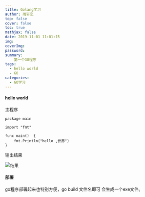 ```yaml
---
title: Golang学习
author: 雨轩恋
top: false
cover: false
toc: true
mathjax: false
date: 2019-11-01 11:01:15
img:
coverImg:
password:
summary:
    第一个GO程序
tags:
  - hello world
  - GO
categories:
  - GO学习
---
```


#### hello world

主程序

```
package main

import "fmt"

func main()  {
	fmt.Println("hello ,世界")
}
```

输出结果

![结果](https://img2018.cnblogs.com/common/1471003/201911/1471003-20191110213913050-398519055.jpg)

#### 部署
go程序部署起来也特别方便，go build 文件名即可 会生成一个exe文件。